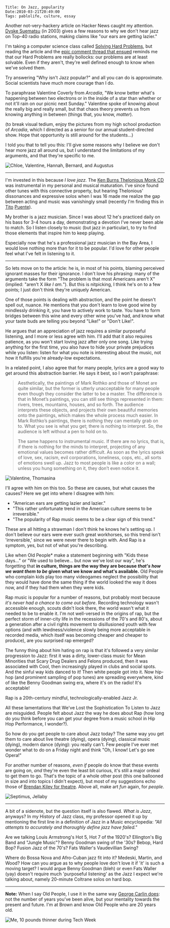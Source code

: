     Title: On Jazz, popularity
    Date:2010-03-21T20:49:00
    Tags: pablolife, culture, essay

Another not-very-hackery article on Hacker News caught my attention.
[Dyske Suematsu](http://dyske.com/paper/778) (in 2003) gives a few reasons to
why we don't hear jazz on Top-40 radio stations, making claims like "our ears
are getting lazier."

I'm taking a computer science class called [Solving Hard Problems][2], but
reading the article and the [epic comment thread that ensued][3] reminds me
that our Hard Problems are really bollocks: our problems are at least
solvable. Even if they aren't, they're well defined enough to know when we've
solved them.

<!-- more -->

Try answering "Why isn't Jazz popular?" and all you can do is approximate.
Social scientists have much more courage than I do.

To paraphrase Valentine Coverly from _Arcadia_, "We know better what's
happening between two electrons or in the inside of a star than whether or not
it'll rain on our picnic next Sunday." Valentine spoke of knowing about the
really big and really small, but that chaos theory prevents us from knowing
anything in between (things that, you know, _matter_).

(to break visual tedium, enjoy the pictures from my high school production of
_Arcadia_, which I directed as a senior for our annual student-directed show.
Hope that opportunity is still around for the students...)

I told you that to tell you this: I'll give some reasons why I believe we
don't hear more jazz all around us, but I understand the limitations of my
arguments, and that they're specific to me.

<img src="/img/2010/03/modern-cast-shot.jpg" alt="Chloe, Valentine, Hannah, Bernard, and Augustus" />

---

I'm invested in this because _I love jazz._ The [Ken Burns Thelonious Monk CD][5]
was instrumental in my personal and musical maturation. I've since
found other tunes with this connective property, but hearing Thelonious'
dissonances and expressive solos when I was 16 made me realize the gap between
acting and music was vanishingly small (recently I'm finding this in [Tito][6]
[Puente][7]).

My brother is a jazz musician. Since I was about 12 he's practiced daily on
his bass for 3-4 hours a day, demonstrating a devotion I've never been able to
match. So I listen closely to music (but jazz in particular), to try to find
those elements that inspire him to keep playing.

Especially now that he's a professional jazz musician in the Bay Area, I would
love nothing more than for it to be popular. I'd love for other people feel
what I've felt in listening to it.

---

So lets move on to the article: he is, in most of his points, blaming
perceived ignorant masses for their ignorance. I don't love his phrasing: many
of the arguments take the form "The problem is that most Americans aren't X"
(implied: "aren't X _like I am._"). But this is nitpicking, I think he's on to
a few points; I just don't think they're uniquely American.

One of those points is dealing with abstraction, and the point he doesn't
spell out, nuance. He mentions that you don't learn to love good wine by
mindlessly drinking it, you have to actively work to taste. You have to form
bridges between this wine and every other wine you've had, and know what your
taste buds are telling you beyond "Like!" or "Don't Like!".

He argues that an appreciation of jazz requires a similar purposeful
listening, and I more or less agree with him. I'll add that it also requires
patience, as you won't start loving jazz after only one song. Like trying
anything for the first time, you also have to hide your private prejudices
while you listen: listen for what you note is interesting about the music, not
how it fulfills you're already-low expectations.

In a related point, I also agree that for many people, lyrics are a good way
to get around this abstraction barrier. He says it best, so I won't
paraphrase:

> Aesthetically, the paintings of Mark Rothko and those of Monet are quite
> similar, but the former is utterly unacceptable for many people even though
> they consider the latter to be a master. The difference is that in Monet’s
> paintings, you can still see things represented in them: rivers, trees,
> mountains, houses, and so forth. The audience interprets these objects, and
> projects their own beautiful memories onto the paintings, which makes the
> whole process much easier. In Mark Rothko’s paintings, there is nothing they
> can mentally grab on to. What you see is what you get; there is nothing to
> interpret. So, the audience is left without a pen to hold on to.
>
> The same happens to instrumental music. If there are no lyrics, that is, if
> there is nothing for the minds to interpret, projecting of any emotional
> values becomes rather difficult. As soon as the lyrics speak of love, sex,
> racism, evil corporations, loneliness, cops, etc., all sorts of emotions swell
> up. Jazz to most people is like a color on a wall; unless you hung something
> on it, they don’t even notice it.


<img src="/img/2010/03/valentine-thomasina.jpg" alt="Valentine, Thomasina" />

I'll agree with him on this too. So these are causes, but what causes the
causes? Here we get into where I disagree with him:

* "American ears are getting lazier and lazier."
* "This rather unfortunate trend in the American culture seems to be irreversible."
* "The popularity of Rap music seems to be a clear sign of this trend."

These are all hitting a strawman I don't think he knows he's setting up. I
don't believe our ears were ever such great workhorses, so this trend isn't
'irreversible,' since we were never there to begin with. And Rap is a symptom,
yes, but not of what you're describing.

Like when Old People\* make a statement beginning with "Kids these days..." or
"We used to believe... but now we've lost our way", he's forgetting that **in
culture, things are the way they are because _that's how we want them to be_
given what we know and what's available.** Old People who complain kids play
too many videogames neglect the possibility that they would have done the same
thing if the world looked the way it does now, and if they had them when they
were kids.

Rap music is popular for a number of reasons, but probably most because _it's
never had a chance to come out before_. Recording technology wasn't accessible
enough, scouts didn't look there, the world wasn't what it needed to be to
enable it. I'm not well-versed in the origins of rap, but the perfect storm of
inner-city life in the recessions of the 70's and 80's, about a generation
after a civil rights movement to disillusioned youth with few options (and
with lewdness/violence slowly being more acceptable in recorded media, which
itself was becoming cheaper and cheaper to produce), are you surprised rap
emerged?

The funny thing about him hating on rap is that it's followed a very similar
progression to Jazz: first it was a dirty, lower-class music for Mean
Minorities that Scary Drug Dealers and Felons produced, then it was associated
with Cool, then increasingly played in clubs and social spots. And the sinful
way kids danced to it! Then white people got into it. Now hip-hop (and
prominent sampling of pop tunes) are spreading everywhere, kind of like the
Benny Goodman swing era, where it's on the radio! It's acceptable!

Rap is a 20th-century mindful, technologically-enabled Jazz Jr.

All these lamentations that We've Lost the Sophistication To Listen to Jazz
are misguided. People felt about Jazz the way he does about Rap (how long do
you think before you can get your degree from a music school in Hip Hop
Performance, I wonder?).

So how do you get people to care about Jazz today? The same way you get them
to care about live theatre (dying), opera (dying), classical music (dying),
modern dance (dying): you really can't. Few people I've ever met wonder what
to do on a Friday night and think "Oh, I know! Let's go see Opera!"

For another number of reasons, _even if_ people do know that these events are
going on, _and_ they're even the least bit curious, it's still a major ordeal
to get them to go. That's the topic of a whole other post (this one ballooned
in size and into topics I didn't expect), but most of my suggestions echo
those of [Brendan Kiley for theatre][9]. Above all, make art _fun_ again, for
_people_.

<img src="/img/2010/03/septimus-jellaby.jpg" alt="Septimus, Jellaby" />

---

A bit of a sidenote, but the question itself is also flawed. _What is Jazz_,
anyways? In my History of Jazz class, my professor opened it up by mentioning
the first line in a definition of Jazz in a Music encyclopedia: _"All attempts
to accurately and thoroughly define jazz have failed."_

Are we talking Louis Armstrong's Hot 5, Hot 7 of the 1920's? Ellington's Big
Band and "Jungle Music"? Benny Goodman swing of the '30s? Bebop, Hard Bop?
Fusion Jazz of the 70's? Fats Waller's Vaudevillian Swing?

Where do Bossa Nova and Afro-Cuban jazz fit into it? Medeski, Martin, and
Wood? How can you argue as to why people love don't love it if 'it' is such a
moving target? I would argue Benny Goodman (bleh) or even Fats Waller (yay)
doesn't require much 'purposeful listening' as the Jazz I expect we're talking
about, namely 20-minute Coltrane solos on hard bop.

---

**Note:** When I say Old People, I use it in the same way [George Carlin does][11]:
not the number of years you've been alive, but your mentality towards the present
and future. I'm at Brown and know Old People who are 20 years old.

<img src="/img/2010/03/director-pablo.jpg" alt="Me, 10 pounds thinner during Tech Week" />

   [1]: http://dyske.com/paper/778
   [2]: http://cs.brown.edu/courses/cs258/
   [3]: http://news.ycombinator.com/item?id=1204505
   [4]: http://photos-h.ak.fbcdn.net/photos-ak-sf2p/v16/129/68/1010423/n1010423_30093105_9639.jpg
   [5]: http://www.amazon.com/Ken-Burns-JAZZ-Collection-Thelonious/dp/B000050HVW
   [6]: http://www.youtube.com/watch?v=4Aewq0ruLWI
   [7]: http://www.youtube.com/watch?v=f1lRlWxJZ7Y
   [8]: http://photos-a.ak.fbcdn.net/photos-ak-sf2p/v16/129/68/1010423/n1010423_30093128_4033.jpg
   [9]: http://www.thestranger.com/seattle/ten-things-theaters-need-to-do-right-now-to-save-themselves/Content?oid=691862
   [10]: http://photos-a.ak.fbcdn.net/photos-ak-sf2p/v16/129/68/1010423/n1010423_30093114_1494.jpg
   [11]: http://www.youtube.com/watch?v=W58K-5ArFzo#t=0m42s
   [12]: http://photos-d.ak.fbcdn.net/photos-ak-sf2p/v16/129/68/1010423/n1010423_30093124_3347.jpg
